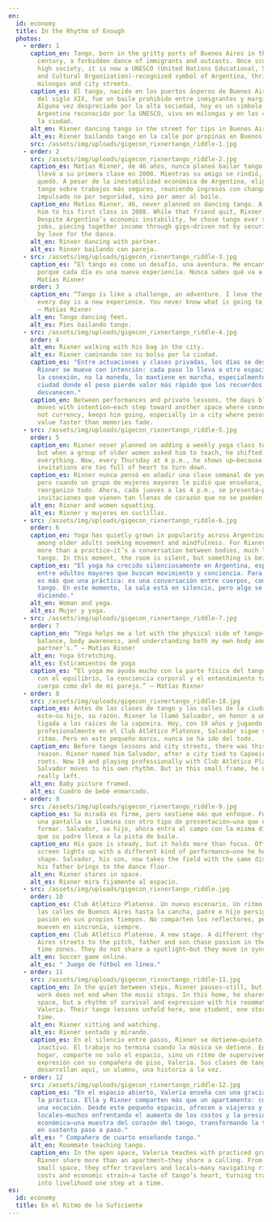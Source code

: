 ```yaml
---
en:
  id: economy
  title: In the Rhythm of Enough
  photos:
    - order: 1
      caption_en: Tango, born in the gritty ports of Buenos Aires in the late 19th
        century, a forbidden dance of immigrants and outcasts. Once scorned by
        high society, it is now a UNESCO (United Nations Educational, Scientific
        and Cultural Organization)-recognized symbol of Argentina, thriving in
        milongas and city streets.
      caption_es: El tango, nacido en los puertos ásperos de Buenos Aires a finales
        del siglo XIX, fue un baile prohibido entre inmigrantes y marginados.
        Alguna vez despreciado por la alta sociedad, hoy es un símbolo de
        Argentina reconocido por la UNESCO, vivo en milongas y en las calles de
        la ciudad.
      alt_en: Rixner dancing tango in the street for tips in Buenos Aires.
      alt_es: Rixner bailando tango en la calle por propinas en Buenos Aires.
      src: /assets/img/uploads/gigecon_rixnertango_riddle-1.jpg
    - order: 2
      src: /assets/img/uploads/gigecon_rixnertango_riddle-2.jpg
      caption_es: Matías Rixner, de 46 años, nunca planeó bailar tango. Un amigo lo
        llevó a su primera clase en 2008. Mientras su amigo se rindió, Rixner se
        quedó. A pesar de la inestabilidad económica de Argentina, eligió el
        tango sobre trabajos más seguros, reuniendo ingresos con changas,
        impulsado no por seguridad, sino por amor al baile.
      caption_en: Matias Rixner, 46, never planned on dancing tango. A friend brought
        him to his first class in 2008. While that friend quit, Rixner stayed.
        Despite Argentina’s economic instability, he chose tango over safer
        jobs, piecing together income through gigs—driven not by security, but
        by love for the dance.
      alt_en: Rinxer dancing with partner.
      alt_es: Rinxer bailando con pareja.
    - src: /assets/img/uploads/gigecon_rixnertango_riddle-3.jpg
      caption_es: “El tango es como un desafío, una aventura. Me encanta la calle
        porque cada día es una nueva experiencia. Nunca sabes qué va a pasar.” —
        Matías Rixner
      order: 3
      caption_en: “Tango is like a challenge, an adventure. I love the street because
        every day is a new experience. You never know what is going to happen.”
        — Matias Rixner
      alt_en: Tango dancing feet.
      alt_es: Pies bailando tango.
    - src: /assets/img/uploads/gigecon_rixnertango_riddle-4.jpg
      order: 4
      alt_en: Rixner walking with his bag in the city.
      alt_es: Rixner caminando con su bolso por la ciudad.
      caption_es: "Entre actuaciones y clases privadas, los días se desdibujan. Pero
        Rixner se mueve con intención: cada paso lo lleva a otro espacio donde
        la conexión, no la moneda, lo mantiene en marcha, especialmente en una
        ciudad donde el peso pierde valor más rápido que los recuerdos se
        desvanecen."
      caption_en: Between performances and private lessons, the days blur. But Rixner
        moves with intention—each step toward another space where connection,
        not currency, keeps him going, especially in a city where pesos lose
        value faster than memories fade.
    - src: /assets/img/uploads/gigecon_rixnertango_riddle-5.jpg
      order: 5
      caption_en: Rixner never planned on adding a weekly yoga class to his schedule,
        but when a group of older women asked him to teach, he shifted
        everything. Now, every Thursday at 4 p.m., he shows up—because some
        invitations are too full of heart to turn down.
      caption_es: Rixner nunca pensó en añadir una clase semanal de yoga a su horario,
        pero cuando un grupo de mujeres mayores le pidió que enseñara,
        reorganizó todo. Ahora, cada jueves a las 4 p.m., se presenta—porque hay
        invitaciones que vienen tan llenas de corazón que no se pueden rechazar.
      alt_en: Rixner and women squatting.
      alt_es: Rixner y mujeres en cuclillas.
    - src: /assets/img/uploads/gigecon_rixnertango_riddle-6.jpg
      order: 6
      caption_en: Yoga has quietly grown in popularity across Argentina, especially
        among older adults seeking movement and mindfulness. For Rixner, it is
        more than a practice—it’s a conversation between bodies, much like
        tango. In this moment, the room is silent, but something is being said.
      caption_es: "El yoga ha crecido silenciosamente en Argentina, especialmente
        entre adultos mayores que buscan movimiento y conciencia. Para Rixner,
        es más que una práctica: es una conversación entre cuerpos, como el
        tango. En este momento, la sala está en silencio, pero algo se está
        diciendo."
      alt_en: Woman and yoga.
      alt_es: Mujer y yoga.
    - src: /assets/img/uploads/gigecon_rixnertango_riddle-7.jpg
      order: 7
      caption_en: “Yoga helps me a lot with the physical side of tango—especially
        balance, body awareness, and understanding both my own body and my
        partner’s.” — Matias Rixner
      alt_en: Yoga Stretching.
      alt_es: Estiramientos de yoga
      caption_es: “El yoga me ayuda mucho con la parte física del tango—especialmente
        con el equilibrio, la conciencia corporal y el entendimiento tanto de mi
        cuerpo como del de mi pareja.” — Matías Rixner
    - order: 8
      src: /assets/img/uploads/gigecon_rixnertango_riddle-18.jpg
      caption_es: Antes de las clases de tango y las calles de la ciudad, estaba
        esto—su hijo, su razón. Rixner lo llamó Salvador, en honor a una ciudad
        ligada a las raíces de la capoeira. Hoy, con 19 años y jugando
        profesionalmente en el Club Atlético Platense, Salvador sigue su propio
        ritmo. Pero en este pequeño marco, nunca se ha ido del todo.
      caption_en: Before tango lessons and city streets, there was this—his son, his
        reason. Rixner named him Salvador, after a city tied to Capoeira’s
        roots. Now 19 and playing professionally with Club Atlético Platense,
        Salvador moves to his own rhythm. But in this small frame, he never
        really left.
      alt_en: Baby picture framed.
      alt_es: Cuadro de bebé enmarcado.
    - order: 9
      src: /assets/img/uploads/gigecon_rixnertango_riddle-9.jpg
      caption_es: Su mirada es firme, pero sostiene más que enfoque. Fuera de cuadro,
        una pantalla se ilumina con otro tipo de presentación—una que él ayudó a
        formar. Salvador, su hijo, ahora entra al campo con la misma disciplina
        que su padre lleva a la pista de baile.
      caption_en: His gaze is steady, but it holds more than focus. Off-frame, a
        screen lights up with a different kind of performance—one he helped
        shape. Salvador, his son, now takes the field with the same discipline
        his father brings to the dance floor.
      alt_en: Rixner stares in space.
      alt_es: Rixner mira fijamente al espacio.
    - src: /assets/img/uploads/gigecon_rixnertango_riddle.jpg
      order: 10
      caption_es: Club Atlético Platense. Un nuevo escenario. Un ritmo distinto. Desde
        las calles de Buenos Aires hasta la cancha, padre e hijo persiguen la
        pasión en sus propios tiempos. No comparten los reflectores, pero se
        mueven en sincronía, siempre.
      caption_en: Club Atlético Platense. A new stage. A different rhythm. From Buenos
        Aires streets to the pitch, father and son chase passion in their own
        time zones. They do not share a spotlight—but they move in sync, always.
      alt_en: Soccer game online.
      alt_es: " Juego de fútbol en línea."
    - order: 11
      src: /assets/img/uploads/gigecon_rixnertango_riddle-11.jpg
      caption_en: In the quiet between steps, Rixner pauses—still, but never idle. The
        work does not end when the music stops. In this home, he shares not just
        space, but a rhythm of survival and expression with his roommate
        Valeria. Their tango lessons unfold here, one student, one story at a
        time.
      alt_en: Rixner sitting and watching.
      alt_es: Rixner sentado y mirando.
      caption_es: En el silencio entre pasos, Rixner se detiene—quieto, pero nunca
        inactivo. El trabajo no termina cuando la música se detiene. En este
        hogar, comparte no solo el espacio, sino un ritmo de supervivencia y
        expresión con su compañera de piso, Valeria. Sus clases de tango se
        desarrollan aquí, un alumno, una historia a la vez.
    - order: 12
      src: /assets/img/uploads/gigecon_rixnertango_riddle-12.jpg
      caption_es: "En el espacio abierto, Valeria enseña con una gracia cultivada por
        la práctica. Ella y Rixner comparten más que un apartamento: comparten
        una vocación. Desde este pequeño espacio, ofrecen a viajeros y
        locales—muchos enfrentando el aumento de los costos y la presión
        económica—una muestra del corazón del tango, transformando la tradición
        en sustento paso a paso."
      alt_es: " Compañera de cuarto enseñando tango."
      alt_en: Roommate teaching tango.
      caption_en: In the open space, Valeria teaches with practiced grace. She and
        Rixner share more than an apartment—they share a calling. From this
        small space, they offer travelers and locals—many navigating rising
        costs and economic strain—a taste of tango’s heart, turning tradition
        into livelihood one step at a time.
es:
  id: economy
  title: En el Ritmo de lo Suficiente
---
```

